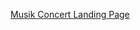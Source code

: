 [Musik Concert Landing Page]([https://www.figma.com/design/kJF6QC5ikz8SibGYVGqShb/Musik-Concert-Landing-Page-(Community)-(Copy)?node-id=875-51072&m=dev&t=S4vx28lZsYeMwSfv-1](https://www.figma.com/design/kJF6QC5ikz8SibGYVGqShb/Musik-Concert-Landing-Page-(Community)-(Copy)?node-id=875-51072&m=dev&t=IZReKliUBqFVZsjz-1))
